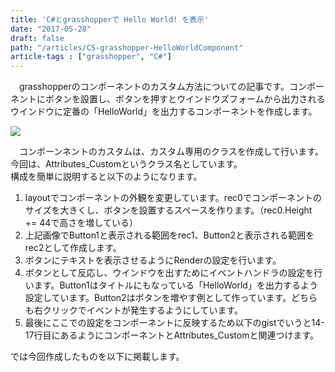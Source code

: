 ```yaml
---
title: 'C#とgrasshopperで Hello World! を表示'
date: "2017-05-28"
draft: false
path: "/articles/CS-grasshopper-HelloWorldComponent"
article-tags : ["grasshopper", "C#"]
---
```


　grasshopperのコンポーネントのカスタム方法についての記事です。コンポーネントにボタンを設置し、ボタンを押すとウインドウズフォームから出力されるウインドウに定番の「HelloWorld」を出力するコンポーネントを作成します。  
  

[![](https://4.bp.blogspot.com/-c9x0l3r4drM/WRfabD79LqI/AAAAAAAABXY/Pybpxc6JIasqn00EfV87bYW-JZe78PbdwCLcB/s320/%25E3%2583%2588%25E3%2583%2583%25E3%2583%2597%25E7%2594%25BB%25E5%2583%258F.PNG)](https://4.bp.blogspot.com/-c9x0l3r4drM/WRfabD79LqI/AAAAAAAABXY/Pybpxc6JIasqn00EfV87bYW-JZe78PbdwCLcB/s1600/%25E3%2583%2588%25E3%2583%2583%25E3%2583%2597%25E7%2594%25BB%25E5%2583%258F.PNG)

  
　コンポーンネントのカスタムは、カスタム専用のクラスを作成して行います。今回は、Attributes\_Customというクラス名としています。  
構成を簡単に説明すると以下のようになります。  

1.  layoutでコンポーネントの外観を変更しています。rec0でコンポーネントのサイズを大きくし、ボタンを設置するスペースを作ります。（rec0.Height += 44で高さを増している）
2.  上記画像でButton1と表示される範囲をrec1、Button2と表示される範囲をrec2として作成します。
3.  ボタンにテキストを表示させるようにRenderの設定を行います。
4.  ボタンとして反応し、ウインドウを出すためにイベントハンドラの設定を行います。Button1はタイトルにもなっている「HelloWorld」を出力するよう設定しています。Button2はボタンを増やす例として作っています。どちらも右クリックでイベントが発生するようにしています。
5.  最後にここでの設定をコンポーネントに反映するため以下のgistでいうと14-17行目にあるようにコンポーネントとAttributes\_Customと関連つけます。

では今回作成したものを以下に掲載します。